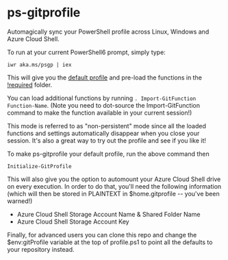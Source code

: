 # ps-gitprofile
Automagically sync your PowerShell profile across Linux, Windows and Azure Cloud Shell.

To run at your current PowerShell6 prompt, simply type: 

```
iwr aka.ms/psgp | iex
```

This will give you the [default profile](https://github.com/tescales/ps-gitprofile/blob/master/Git.PowerShell_profile.ps1) and pre-load the functions in the [!required](https://github.com/tescales/ps-gitprofile/tree/master/functions/!required) folder.

You can load additional functions by running `. Import-GitFunction Function-Name`. (Note you need to dot-source the Import-GitFunction command to make the function available in your current session!)

This mode is referred to as "non-persistent" mode since all the loaded functions and settings automatically disappear when you close your session. It's also a great way to try out the profile and see if you like it!

To make ps-gitprofile your default profile, run the above command then 
```
Initialize-GitProfile 
```

This will also give you the option to automount your Azure Cloud Shell drive on every execution. In order to do that, you'll need the following information (which will then be stored in PLAINTEXT in $home\.gitprofile -- you've been warned!)
 * Azure Cloud Shell Storage Account Name & Shared Folder Name
 * Azure Cloud Shell Storage Account Key

Finally, for advanced users you can clone this repo and change the $env:gitProfile variable at the top of profile.ps1 to point all the defaults to your repository instead. 